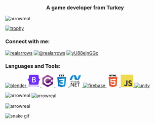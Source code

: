 <h3 align="center">A game developer from Turkey</h3>

<p align="left"> <img src="https://komarev.com/ghpvc/?username=arrowreal&label=Profile%20views&color=ffffff&style=flat" alt="arrowreal" /> </p>

[![trophy](https://github-profile-trophy.vercel.app/?username=ryo-ma&theme=onedark)](https://github.com/arrowreal/github-profile-trophy)


<h3 align="left">Connect with me:</h3>
<p align="left">
<a href="https://instagram.com/realarrows" target="blank"><img align="center" src="https://raw.githubusercontent.com/rahuldkjain/github-profile-readme-generator/master/src/images/icons/Social/instagram.svg" alt="realarrows" height="30" width="40" /></a>
<a href="https://www.youtube.com/c/@realarrows" target="blank"><img align="center" src="https://raw.githubusercontent.com/rahuldkjain/github-profile-readme-generator/master/src/images/icons/Social/youtube.svg" alt="@realarrows" height="30" width="40" /></a>
<a href="https://discord.gg/yU88ejnGGc" target="blank"><img align="center" src="https://raw.githubusercontent.com/rahuldkjain/github-profile-readme-generator/master/src/images/icons/Social/discord.svg" alt="yU88ejnGGc" height="30" width="40" /></a>
</p>

<h3 align="left">Languages and Tools:</h3>
<p align="left"> <a href="https://www.blender.org/" target="_blank" rel="noreferrer"> <img src="https://download.blender.org/branding/community/blender_community_badge_white.svg" alt="blender" width="40" height="40"/> </a> <a href="https://getbootstrap.com" target="_blank" rel="noreferrer"> <img src="https://raw.githubusercontent.com/devicons/devicon/master/icons/bootstrap/bootstrap-plain-wordmark.svg" alt="bootstrap" width="40" height="40"/> </a> <a href="https://www.w3schools.com/cs/" target="_blank" rel="noreferrer"> <img src="https://raw.githubusercontent.com/devicons/devicon/master/icons/csharp/csharp-original.svg" alt="csharp" width="40" height="40"/> </a> <a href="https://www.w3schools.com/css/" target="_blank" rel="noreferrer"> <img src="https://raw.githubusercontent.com/devicons/devicon/master/icons/css3/css3-original-wordmark.svg" alt="css3" width="40" height="40"/> </a> <a href="https://dotnet.microsoft.com/" target="_blank" rel="noreferrer"> <img src="https://raw.githubusercontent.com/devicons/devicon/master/icons/dot-net/dot-net-original-wordmark.svg" alt="dotnet" width="40" height="40"/> </a> <a href="https://firebase.google.com/" target="_blank" rel="noreferrer"> <img src="https://www.vectorlogo.zone/logos/firebase/firebase-icon.svg" alt="firebase" width="40" height="40"/> </a> <a href="https://www.w3.org/html/" target="_blank" rel="noreferrer"> <img src="https://raw.githubusercontent.com/devicons/devicon/master/icons/html5/html5-original-wordmark.svg" alt="html5" width="40" height="40"/> </a> <a href="https://developer.mozilla.org/en-US/docs/Web/JavaScript" target="_blank" rel="noreferrer"> <img src="https://raw.githubusercontent.com/devicons/devicon/master/icons/javascript/javascript-original.svg" alt="javascript" width="40" height="40"/> </a> <a href="https://unity.com/" target="_blank" rel="noreferrer"> <img src="https://www.vectorlogo.zone/logos/unity3d/unity3d-icon.svg" alt="unity" width="40" height="40"/> </a> </p>

  <p><img align="left" src="https://github-readme-stats.vercel.app/api/top-langs?username=arrowreal&show_icons=true&locale=en&layout=compact" alt="arrowreal" /></p>

<p>&nbsp;<img align="center" src="https://github-readme-stats.vercel.app/api?username=arrowreal&show_icons=true&locale=en" alt="arrowreal" /></p>
  
<p><img align="center" src="https://github-readme-streak-stats.herokuapp.com/?user=arrowreal&" alt="arrowreal" /></p>
  

![snake gif](https://github.com/Arrowreal/Arrowreal/blob/output/github-contribution-grid-snake.gif)
